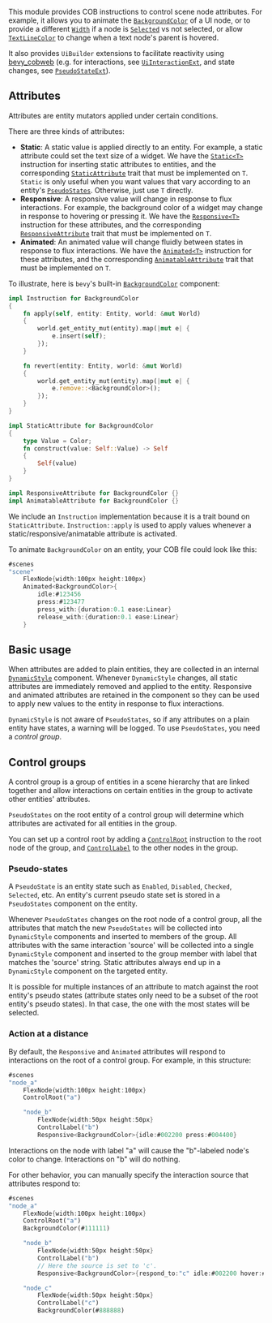 This module provides COB instructions to control scene node attributes. For example, it allows you to animate the [`BackgroundColor`](bevy::prelude::BackgroundColor) of a UI node, or to provide a different [`Width`](bevy_cobweb_ui::prelude::Width) if a node is [`Selected`](bevy_cobweb_ui::prelude::PseudoState::Selected) vs not selected, or allow [`TextLineColor`](bevy_cobweb_ui::prelude::TextLineColor) to change when a text node's parent is hovered.

It also provides `UiBuilder` extensions to facilitate reactivity using [bevy_cobweb](https://github.com/UkoeHB/bevy_cobweb) (e.g. for interactions, see [`UiInteractionExt`](bevy_cobweb_ui::prelude::UiInteractionExt), and state changes, see [`PseudoStateExt`](bevy_cobweb_ui::prelude::PseudoStateExt)).


## Attributes

Attributes are entity mutators applied under certain conditions.

There are three kinds of attributes:
- **Static**: A static value is applied directly to an entity. For example, a static attribute could set the text size of a widget. We have the [`Static<T>`](bevy_cobweb_ui::prelude::Static) instruction for inserting static attributes to entities, and the corresponding [`StaticAttribute`]((bevy_cobweb_ui::prelude::StaticAttribute)) trait that must be implemented on `T`. `Static` is only useful when you want values that vary according to an entity's [`PseudoStates`](bevy_cobweb_ui::prelude::PseudoStates). Otherwise, just use `T` directly.
- **Responsive**: A responsive value will change in response to flux interactions. For example, the background color of a widget may change in response to hovering or pressing it. We have the [`Responsive<T>`](bevy_cobweb_ui::prelude::Responsive) instruction for these attributes, and the corresponding [`ResponsiveAttribute`]((bevy_cobweb_ui::prelude::ResponsiveAttribute)) trait that must be implemented on `T`.
- **Animated**: An animated value will change fluidly between states in response to flux interactions. We have the [`Animated<T>`](bevy_cobweb_ui::prelude::Animated) instruction for these attributes, and the corresponding [`AnimatableAttribute`]((bevy_cobweb_ui::prelude::AnimatableAttribute)) trait that must be implemented on `T`.

To illustrate, here is `bevy`'s built-in [`BackgroundColor`](bevy::prelude::BackgroundColor) component:
```rust
impl Instruction for BackgroundColor
{
    fn apply(self, entity: Entity, world: &mut World)
    {
        world.get_entity_mut(entity).map(|mut e| {
            e.insert(self);
        });
    }

    fn revert(entity: Entity, world: &mut World)
    {
        world.get_entity_mut(entity).map(|mut e| {
            e.remove::<BackgroundColor>();
        });
    }
}

impl StaticAttribute for BackgroundColor
{
    type Value = Color;
    fn construct(value: Self::Value) -> Self
    {
        Self(value)
    }
}

impl ResponsiveAttribute for BackgroundColor {}
impl AnimatableAttribute for BackgroundColor {}
```

We include an `Instruction` implementation because it is a trait bound on `StaticAttribute`. `Instruction::apply` is used to apply values whenever a static/responsive/animatable attribute is activated.

To animate `BackgroundColor` on an entity, your COB file could look like this:
```rust
#scenes
"scene"
    FlexNode{width:100px height:100px}
    Animated<BackgroundColor>{
        idle:#123456
        press:#123477
        press_with:{duration:0.1 ease:Linear}
        release_with:{duration:0.1 ease:Linear}
    }
```


## Basic usage

When attributes are added to plain entities, they are collected in an internal [`DynamicStyle`](bevy_cobweb_ui::prelude::DynamicStyle) component. Whenever `DynamicStyle` changes, all static attributes are immediately removed and applied to the entity. Responsive and animated attributes are retained in the component so they can be used to apply new values to the entity in response to flux interactions.

`DynamicStyle` is not aware of `PseudoStates`, so if any attributes on a plain entity have states, a warning will be logged. To use `PseudoStates`, you need a *control group*.


## Control groups

A control group is a group of entities in a scene hierarchy that are linked together and allow interactions on certain entities in the group to activate other entities' attributes.

`PseudoStates` on the root entity of a control group will determine which attributes are activated for all entities in the group.

You can set up a control root by adding a [`ControlRoot`](bevy_cobweb_ui::prelude::ControlRoot) instruction to the root node of the group, and [`ControlLabel`](bevy_cobweb_ui::prelude::ControlLabel) to the other nodes in the group.

### Pseudo-states

A `PseudoState` is an entity state such as `Enabled`, `Disabled`, `Checked`, `Selected`, etc. An entity's current pseudo state set is stored in a `PseudoStates` component on the entity.

Whenever `PseudoStates` changes on the root node of a control group, all the attributes that match the new `PseudoStates` will be collected into `DynamicStyle` components and inserted to members of the group. All attributes with the same interaction 'source' will be collected into a single `DynamicStyle` component and inserted to the group member with label that matches the 'source' string. Static attributes always end up in a `DynamicStyle` component on the targeted entity.

It is possible for multiple instances of an attribute to match against the root entity's pseudo states (attribute states only need to be a subset of the root entity's pseudo states). In that case, the one with the most states will be selected.

### Action at a distance

By default, the `Responsive` and `Animated` attributes will respond to interactions on the root of a control group. For example, in this structure:

```rust
#scenes
"node_a"
    FlexNode{width:100px height:100px}
    ControlRoot("a")

    "node_b"
        FlexNode{width:50px height:50px}
        ControlLabel("b")
        Responsive<BackgroundColor>{idle:#002200 press:#004400}
```

Interactions on the node with label "a" will cause the "b"-labeled node's color to change. Interactions on "b" will do nothing.

For other behavior, you can manually specify the interaction source that attributes respond to:

```rust
#scenes
"node_a"
    FlexNode{width:100px height:100px}
    ControlRoot("a")
    BackgroundColor(#111111)

    "node_b"
        FlexNode{width:50px height:50px}
        ControlLabel("b")
        // Here the source is set to 'c'.
        Responsive<BackgroundColor>{respond_to:"c" idle:#002200 hover:#004400}

    "node_c"
        FlexNode{width:50px height:50px}
        ControlLabel("c")
        BackgroundColor(#888888)
```
